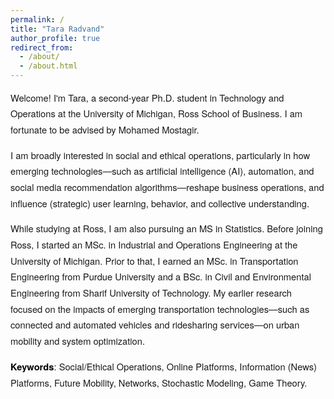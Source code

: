 ```yaml
---
permalink: /
title: "Tara Radvand"
author_profile: true
redirect_from: 
  - /about/
  - /about.html
---
```


<style>
  .home-intro {
    font-family: 'Helvetica Neue', 'Segoe UI', sans-serif;
    font-size: 1.05em;
    line-height: 1.75em;
    color: #1a1a1a;
  }

  .home-intro strong {
    color: #000000;
    font-weight: 600;
  }
</style>

<div class="home-intro">
  <p>Welcome! I'm Tara, a second-year Ph.D. student in Technology and Operations at the University of Michigan, Ross School of Business. I am fortunate to be advised by Mohamed Mostagir.</p>

  <p>I am broadly interested in social and ethical operations, particularly in how emerging technologies—such as artificial intelligence (AI), automation, and social media recommendation algorithms—reshape business operations, and influence (strategic) user learning, behavior, and collective understanding.</p>

  <p>While studying at Ross, I am also pursuing an MS in Statistics. Before joining Ross, I started an MSc. in Industrial and Operations Engineering at the University of Michigan. Prior to that, I earned an MSc. in Transportation Engineering from Purdue University and a BSc. in Civil and Environmental Engineering from Sharif University of Technology. My earlier research focused on the impacts of emerging transportation technologies—such as connected and automated vehicles and ridesharing services—on urban mobility and system optimization.</p>

  <p><span style="font-weight:600; color:#000;">Keywords</span>: Social/Ethical Operations, Online Platforms, Information (News) Platforms, Future Mobility, Networks, Stochastic Modeling, Game Theory.</p>
</div>